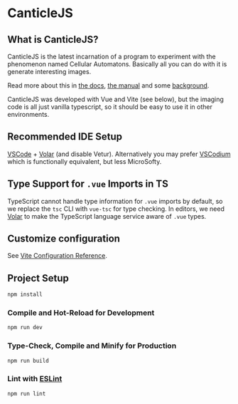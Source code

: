# CanticleJS

## What is CanticleJS?

CanticleJS is the latest incarnation of a program to experiment with the phenomenon named Cellular Automatons. Basically all you can do with it is generate interesting images.

Read more about this in [the docs](/public/doc/whatis-en.md), [the manual](/dist/doc/howto-en.md) and some [background](/public/doc/background-en.md).

CanticleJS was developed with Vue and Vite (see below), but the imaging code is all just vanilla typescript, so it should be easy to use it in other environments.

## Recommended IDE Setup

[VSCode](https://code.visualstudio.com/) + [Volar](https://marketplace.visualstudio.com/items?itemName=Vue.volar) (and disable Vetur).
Alternatively you may prefer [VSCodium](https://vscodium.com) which is functionally equivalent, but less MicroSofty.

## Type Support for `.vue` Imports in TS

TypeScript cannot handle type information for `.vue` imports by default, so we replace the `tsc` CLI with `vue-tsc` for type checking. In editors, we need [Volar](https://marketplace.visualstudio.com/items?itemName=Vue.volar) to make the TypeScript language service aware of `.vue` types.

## Customize configuration

See [Vite Configuration Reference](https://vite.dev/config/).

## Project Setup

```sh
npm install
```

### Compile and Hot-Reload for Development

```sh
npm run dev
```

### Type-Check, Compile and Minify for Production

```sh
npm run build
```

### Lint with [ESLint](https://eslint.org/)

```sh
npm run lint
```
